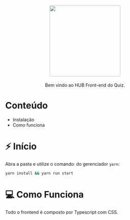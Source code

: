 <h1 align="center">
  <img src="https://cna.com.br/Content/uploads/blogposts/quizvocesabetudosobrepresentperfect.jpg" width="224px"/><br/>
</h1>
<p align="center">Bem vindo ao HUB Front-end do Quiz.<br/>
  
  # Conteúdo

<!-- - [About us](#about-us) -->

- Instalação
- Como funciona

# ⚡️ Início

<!-- - [Git Integration](#git-integration) -->

Abra a pasta e utilize o comando: do gerenciador `yarn`:

```bash
yarn install && yarn run start
```

# 💻 Como Funciona

Todo o frontend é composto por Typescript com CSS.
